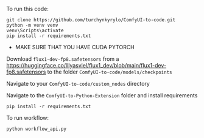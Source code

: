 To run this code:
```
git clone https://github.com/turchynkyrylo/ComfyUI-to-code.git
python -m venv venv
venv\Scripts\activate
pip install -r requirements.txt
```
- MAKE SURE THAT YOU HAVE CUDA PYTORCH

Download ```flux1-dev-fp8.safetensors``` from a https://huggingface.co/lllyasviel/flux1_dev/blob/main/flux1-dev-fp8.safetensors to the folder ```ComfyUI-to-code/models/checkpoints```

Navigate to your ```ComfyUI-to-code/custom_nodes``` directory

Navigate to the ```ComfyUI-to-Python-Extension``` folder and install requirements

```
pip install -r requirements.txt
```

To run workflow:
```
python workflow_api.py
```
